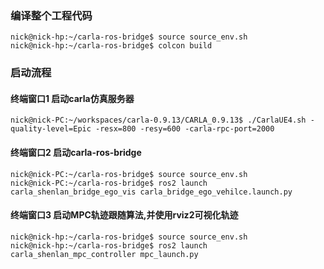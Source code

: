 
### 编译整个工程代码
```
nick@nick-hp:~/carla-ros-bridge$ source source_env.sh 
nick@nick-hp:~/carla-ros-bridge$ colcon build
```

### 启动流程

#### 终端窗口1  启动carla仿真服务器
```
nick@nick-PC:~/workspaces/carla-0.9.13/CARLA_0.9.13$ ./CarlaUE4.sh -quality-level=Epic -resx=800 -resy=600 -carla-rpc-port=2000
```

#### 终端窗口2  启动carla-ros-bridge
```
nick@nick-PC:~/carla-ros-bridge$ source source_env.sh 
nick@nick-PC:~/carla-ros-bridge$ ros2 launch carla_shenlan_bridge_ego_vis carla_bridge_ego_vehilce.launch.py 
```

#### 终端窗口3  启动MPC轨迹跟随算法,并使用rviz2可视化轨迹
```
nick@nick-hp:~/carla-ros-bridge$ source source_env.sh 
nick@nick-hp:~/carla-ros-bridge$ ros2 launch carla_shenlan_mpc_controller mpc_launch.py
```
